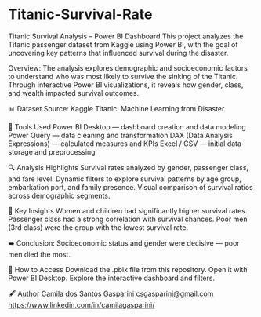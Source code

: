 # Titanic-Survival-Rate

Titanic Survival Analysis – Power BI Dashboard
This project analyzes the Titanic passenger dataset from Kaggle using Power BI, with the goal of uncovering key patterns that influenced survival during the disaster.

Overview:
The analysis explores demographic and socioeconomic factors to understand who was most likely to survive the sinking of the Titanic.
Through interactive Power BI visualizations, it reveals how gender, class, and wealth impacted survival outcomes.

📊 Dataset
Source: Kaggle Titanic: Machine Learning from Disaster

🧰 Tools Used
Power BI Desktop — dashboard creation and data modeling
Power Query — data cleaning and transformation
DAX (Data Analysis Expressions) — calculated measures and KPIs
Excel / CSV — initial data storage and preprocessing

🔍 Analysis Highlights
Survival rates analyzed by gender, passenger class, and fare level.
Dynamic filters to explore survival patterns by age group, embarkation port, and family presence.
Visual comparison of survival ratios across demographic segments.

🧩 Key Insights
Women and children had significantly higher survival rates.
Passenger class had a strong correlation with survival chances.
Poor men (3rd class) were the group with the lowest survival rate.

➡️ Conclusion: Socioeconomic status and gender were decisive — poor men died the most.

💾 How to Access
Download the .pbix file from this repository.
Open it with Power BI Desktop.
Explore the interactive dashboard and filters.

🖋️ Author
Camila dos Santos Gasparini
csgasparini@gmail.com
https://www.linkedin.com/in/camilagasparini/
